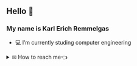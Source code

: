 ## Hello 👋
### My name is Karl Erich Remmelgas

- 💻 I’m currently studing computer engineering
<details>
<summary>✉ How to reach me👈</summary>
Karl.Remmelgas@student.lab.fi
</details>


